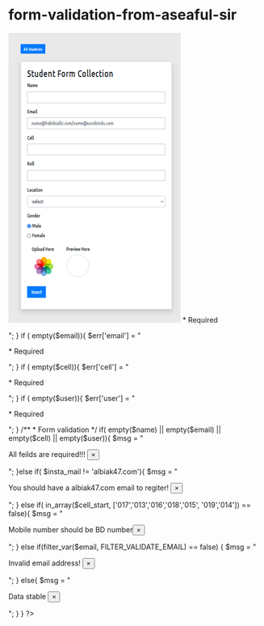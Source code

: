 # form-validation-from-aseaful-sir


<img src='pp.png'>


<?php 
	/**
	 * Student Data Form 
	 */
	if( isset($_POST['submit'])){
		// Form Value get 

		$name = $_POST['name'];
		$email = $_POST['email'];
		$cell = $_POST['cell'];
		$user =  $_POST['user'];

		


		//Check email
		if( isset($email)){
			$email_arra = explode('@', $email);
			$insta_mail = end($email_arra);
		}


		//Check number oparator 

		 $cell_start = substr( $cell, 0, 3);




		if ( empty($name)){
			$err['name'] = "<p style=\" color: red;\"> * Required</p>"; 
		}
		if ( empty($email)){
			$err['email'] = "<p style=\" color: red;\"> * Required</p>"; 
		}
		if ( empty($cell)){
			$err['cell'] = "<p style=\" color: red;\"> * Required</p>"; 
		}
		if ( empty($user)){
			$err['user'] = "<p style=\" color: red;\"> * Required</p>"; 
		}

		/**
		 * Form validation 
		 */

		if( empty($name) || empty($email) || empty($cell) || empty($user)){
			$msg = "<p class=\" alert alert-danger\">All feilds are required!!! <button class=\"close\" data-dismiss=\"alert\">&times;</button></p>";

		}else if( $insta_mail != 'albiak47.com'){
			$msg = "<p class=\" alert alert-info\">You should have a albiak47.com email to regiter!  <button class=\"close\" data-dismiss=\"alert\">&times;</button></p>";

		} else if( in_array($cell_start, ['017','013','016','018','015', '019','014']) == false){
			$msg = "<p class=\" alert alert-info\">Mobile number should be BD number<button class=\"close\" data-dismiss=\"alert\">&times;</button></p>";

		}
		else if(filter_var($email, FILTER_VALIDATE_EMAIL) == false) {
			$msg = "<p class=\" alert alert-warning\">Invalid email address! <button class=\"close\" data-dismiss=\"alert\">&times;</button></p>";
		}
		else{
			$msg = "<p class=\"alert alert-success\"> Data stable <button class=\"close\" data-dismiss=\"alert\">&times;</button></p>";
		}





	}
	
	
	
	?>
